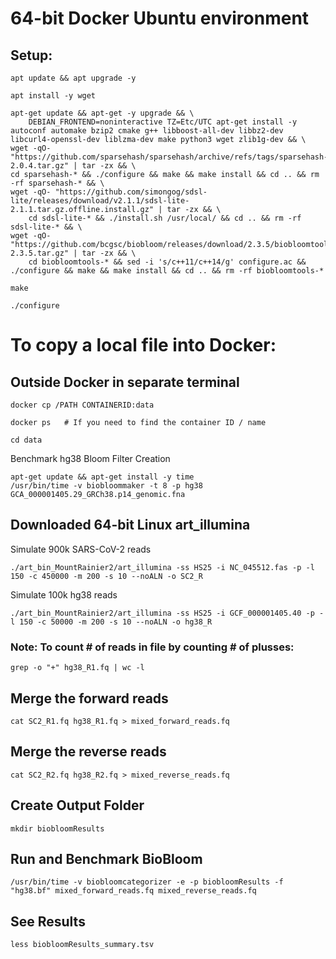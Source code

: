 # 64-bit Docker Ubuntu environment
## Setup: 
```
apt update && apt upgrade -y
```
```
apt install -y wget
```
```
apt-get update && apt-get -y upgrade && \
    DEBIAN_FRONTEND=noninteractive TZ=Etc/UTC apt-get install -y autoconf automake bzip2 cmake g++ libboost-all-dev libbz2-dev libcurl4-openssl-dev liblzma-dev make python3 wget zlib1g-dev && \
wget -qO- "https://github.com/sparsehash/sparsehash/archive/refs/tags/sparsehash-2.0.4.tar.gz" | tar -zx && \
cd sparsehash-* && ./configure && make && make install && cd .. && rm -rf sparsehash-* && \
wget -qO- "https://github.com/simongog/sdsl-lite/releases/download/v2.1.1/sdsl-lite-2.1.1.tar.gz.offline.install.gz" | tar -zx && \
    cd sdsl-lite-* && ./install.sh /usr/local/ && cd .. && rm -rf sdsl-lite-* && \
wget -qO- "https://github.com/bcgsc/biobloom/releases/download/2.3.5/biobloomtools-2.3.5.tar.gz" | tar -zx && \
    cd biobloomtools-* && sed -i 's/c++11/c++14/g' configure.ac && ./configure && make && make install && cd .. && rm -rf biobloomtools-*
```
```
make
```
```
./configure
```


# To copy a local file into Docker:
## Outside Docker in separate terminal
```
docker cp /PATH CONTAINERID:data
```
```
docker ps	# If you need to find the container ID / name
```

```
cd data
```

Benchmark hg38 Bloom Filter Creation
```
apt-get update && apt-get install -y time
/usr/bin/time -v biobloommaker -t 8 -p hg38 GCA_000001405.29_GRCh38.p14_genomic.fna
```

## Downloaded 64-bit Linux art_illumina
Simulate 900k SARS-CoV-2 reads
```
./art_bin_MountRainier2/art_illumina -ss HS25 -i NC_045512.fas -p -l 150 -c 450000 -m 200 -s 10 --noALN -o SC2_R
```
Simulate 100k hg38 reads
```
./art_bin_MountRainier2/art_illumina -ss HS25 -i GCF_000001405.40 -p -l 150 -c 50000 -m 200 -s 10 --noALN -o hg38_R
```
### Note: To count # of reads in file by counting # of plusses:
```
grep -o "+" hg38_R1.fq | wc -l
```

## Merge the forward reads
```
cat SC2_R1.fq hg38_R1.fq > mixed_forward_reads.fq
```
## Merge the reverse reads
```
cat SC2_R2.fq hg38_R2.fq > mixed_reverse_reads.fq
```
## Create Output Folder
```
mkdir biobloomResults
```
## Run and Benchmark BioBloom
```
/usr/bin/time -v biobloomcategorizer -e -p biobloomResults -f "hg38.bf" mixed_forward_reads.fq mixed_reverse_reads.fq
```
## See Results
```
less biobloomResults_summary.tsv
```
